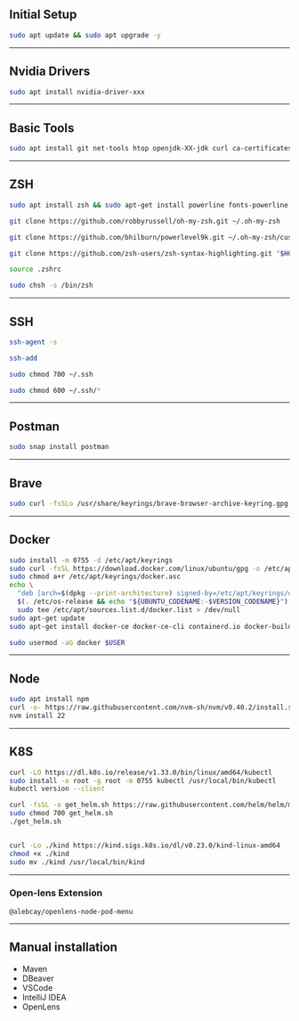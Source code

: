 ## Initial Setup
```bash
sudo apt update && sudo apt upgrade -y
```
___
## Nvidia Drivers
```bash
sudo apt install nvidia-driver-xxx
```
___
## Basic Tools
```bash
sudo apt install git net-tools htop openjdk-XX-jdk curl ca-certificates
```
___
## ZSH
```bash
sudo apt install zsh && sudo apt-get install powerline fonts-powerline

git clone https://github.com/robbyrussell/oh-my-zsh.git ~/.oh-my-zsh

git clone https://github.com/bhilburn/powerlevel9k.git ~/.oh-my-zsh/custom/themes/powerlevel9k

git clone https://github.com/zsh-users/zsh-syntax-highlighting.git "$HOME/.zsh-syntax-highlighting" --depth 1

source .zshrc

sudo chsh -s /bin/zsh
```
___
## SSH
```bash
ssh-agent -s

ssh-add

sudo chmod 700 ~/.ssh

sudo chmod 600 ~/.ssh/*
```
___
## Postman
```bash
sudo snap install postman
```
___
## Brave
```bash
sudo curl -fsSLo /usr/share/keyrings/brave-browser-archive-keyring.gpg https://brave-browser-apt-release.s3.brave.com/brave-browser-archive-keyring.gpg && sudo curl -fsSLo /etc/apt/sources.list.d/brave-browser-release.sources https://brave-browser-apt-release.s3.brave.com/brave-browser.sources && sudo apt update && sudo apt install brave-browser
```
___
## Docker
```bash
sudo install -m 0755 -d /etc/apt/keyrings
sudo curl -fsSL https://download.docker.com/linux/ubuntu/gpg -o /etc/apt/keyrings/docker.asc
sudo chmod a+r /etc/apt/keyrings/docker.asc
echo \
  "deb [arch=$(dpkg --print-architecture) signed-by=/etc/apt/keyrings/docker.asc] https://download.docker.com/linux/ubuntu \
  $(. /etc/os-release && echo "${UBUNTU_CODENAME:-$VERSION_CODENAME}") stable" | \
  sudo tee /etc/apt/sources.list.d/docker.list > /dev/null
sudo apt-get update
sudo apt-get install docker-ce docker-ce-cli containerd.io docker-buildx-plugin docker-compose-plugin

sudo usermod -aG docker $USER
```
___
## Node
```bash
sudo apt install npm
curl -o- https://raw.githubusercontent.com/nvm-sh/nvm/v0.40.2/install.sh | bash
nvm install 22
```
___
## K8S
```bash
curl -LO https://dl.k8s.io/release/v1.33.0/bin/linux/amd64/kubectl
sudo install -o root -g root -m 0755 kubectl /usr/local/bin/kubectl
kubectl version --client

curl -fsSL -o get_helm.sh https://raw.githubusercontent.com/helm/helm/main/scripts/get-helm-3
sudo chmod 700 get_helm.sh
./get_helm.sh


curl -Lo ./kind https://kind.sigs.k8s.io/dl/v0.23.0/kind-linux-amd64
chmod +x ./kind
sudo mv ./kind /usr/local/bin/kind
```
___
### Open-lens Extension
`@alebcay/openlens-node-pod-menu`
___
## Manual installation
* Maven
* DBeaver
* VSCode
* IntelliJ IDEA
* OpenLens